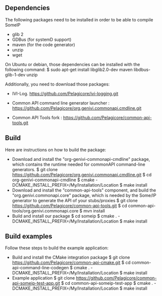 
Dependencies
------------

The following packages need to be installed in order to be able to compile SomeIP
- glib 2
- GDBus (for systemD support)
- maven (for the code generator)
- unzip
- wget

On Ubuntu or debian, those dependencies can be installed with the following command: 
	$ sudo apt-get install libglib2.0-dev maven libdbus-glib-1-dev unzip

Additionally, you need to download those packages:
- IVI-Log. https://github.com/Pelagicore/ivi-logging.git

- Common API command line generator launcher : https://github.com/Pelagicore/org.genivi.commonapi.cmdline.git
- Common API Tools fork : https://github.com/Pelagicore/common-api-tools.git



Build
-----

Here are instructions on how to build the package:
- Download and install the "org-genivi-commonapi-cmdline" package, which contains the runtime needed for commonAPI command-line generators.
	$ git clone https://github.com/Pelagicore/org.genivi.commonapi.cmdline.git
	$ cd org-genivi-commonapi-cmdline
	$ cmake -DCMAKE_INSTALL_PREFIX=/My/Installation/Location
	$ make install
- Download and install the "common-api-tools" component, and build the "org.genivi.commonapi.core" package, which is needed by the Some/IP generator to generate the API of your stubs/proxies
	$ git clone https://github.com/Pelagicore/common-api-tools.git
	$ cd common-api-tools/org.genivi.commonapi.core
	$ mvn install
- Build and install our package
	$ cd someip
	$ cmake . -DCMAKE_INSTALL_PREFIX=/My/Installation/Location
	$ make install



Build examples
--------------

Follow these steps to build the example application:
- Build and install the CMake integration package
	$ git clone https://github.com/Pelagicore/common-api-cmake.git
	$ cd common-api-command-line-codegen
	$ cmake . -DCMAKE_INSTALL_PREFIX=/My/Installation/Location
	$ make install
- Example application
	$ git clone https://github.com/Pelagicore/common-api-someip-test-app.git
	$ cd common-api-someip-test-app
	$ cmake . -DCMAKE_INSTALL_PREFIX=/My/Installation/Location
	$ make install

	